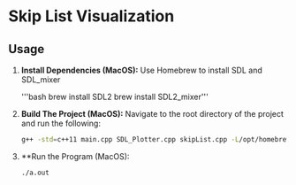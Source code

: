 # Skip List Visualization

## Usage

1. **Install Dependencies (MacOS):**
    Use Homebrew to install SDL and SDL_mixer
    
    '''bash
    brew install SDL2
    brew install SDL2_mixer'''

2. **Build The Project (MacOS):**
    Navigate to the root directory of the project and run the following:
    
    ```bash 
    g++ -std=c++11 main.cpp SDL_Plotter.cpp skipList.cpp -L/opt/homebrew/lib -I/opt/homebrew/include -lSDL2 -lSDL2_mixer
   ```

3. **Run the Program (MacOS):
    ```bash
    ./a.out
    ```


